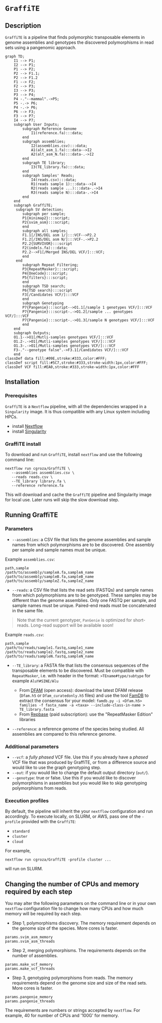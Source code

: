 # `GraffiTE`


## Description

`GraffiTE` is a pipeline that finds polymorphic transposable elements in genome assemblies and genotypes the discovered polymorphisms in read sets using a pangenomic approach.

```mermaid
graph TD;
    I1 --> P1;
    I2 --> P1;
    P1 --> P2;
    P2 --> F1.1;
    P2 --> F1.2
    F1 --> F2;
    F2 --> P3;
    I3 --> P3;
    P3 --> P4;
    P4 -."--mammal".->P5;
    P5 -.-> P6;
    P4 -.-> P6;
    P6 --> F3;
    F3 --> P7;
    I4 --> P7;
    subgraph User Inputs;
        subgraph Reference Genome
            I1(reference.fa):::data;
        end
        subgraph assemblies;
            I2(assemblies.csv):::data;
            A1(alt_asm_1.fa):::data-->I2
            A2(alt_asm_N.fa):::data-.->I2
        end
        subgraph TE library;
            I3(TE_library.fa):::data;
        end
        subgraph Samples' Reads;
            I4(reads.csv):::data;
            R1(reads sample 1):::data-->I4
            R2(reads sample ...):::data-.->I4
            R3(reads sample N):::data-.->I4
        end
    end
    subgraph GraffiTE;
     subgraph SV detection;
        subgraph per sample;
        P1{minimap2}:::script;
        P2{svim_asm}:::script;
        end
        subgraph all samples;
        F1.1[/INS/DEL asm 1/]:::VCF-->P2.2
        F1.2[/INS/DEL asm N/]:::VCF-.->P2.2
        P2.2{SURVIVOR}:::script
        F2(indels.fa):::data;
        P2.2-->F1[/Merged INS/DEL VCF/]:::VCF;
        end
     end
        subgraph Repeat Filtering;
        P3{RepeatMasker}:::script;
        P4{OneCode}:::script;
        P5{filters}:::script;
        end
        subgraph TSD search;
        P6{TSD search}:::script
        F3[/Candidates VCF/]:::VCF
        end
        subgraph Genotyping
        P7{Pangenie}:::script-->O1.1[/sample 1 genotypes VCF/]:::VCF        
        P7{Pangenie}:::script-.->O1.2[/sample ... genotypes VCF/]:::VCF
        P7{Pangenie}:::script-.->O1.3[/sample N genotypes VCF/]:::VCF
        end
    end
    subgraph Outputs;
    O1.1-->O1[/Mutli-samples genotypes VCF/]:::VCF
    O1.2-.->O1[/Mutli-samples genotypes VCF/]:::VCF
    O1.3-.->O1[/Mutli-samples genotypes VCF/]:::VCF
    F3-."--genotype false".->F3.1[/Candidates VCF/]:::VCF
    end
classDef data fill:#09E,stroke:#333,color:#FFF;
classDef script fill:#5C7,stroke:#333,stroke-width:1px,color:#FFF;
classDef VCF fill:#EA0,stroke:#333,stroke-width:1px,color:#FFF
```

## Installation


### Prerequisites

`GraffiTE` is a `Nextflow` pipeline, with all the dependencies wrapped in a `Singularity` image. It is thus compatible with any Linux system including HPCs.

- install [Nextflow](https://www.nextflow.io/docs/latest/getstarted.html)
- install [Singularity](https://apptainer.org/admin-docs/master/installation.html)

### GraffiTE install

To download and run `GraffiTE`, install `nextflow` and use the following command line:

```
nextflow run cgroza/GraffiTE \
   --assemblies assemblies.csv \
   --reads reads.csv \
   --TE_library library.fa \
   --reference reference.fa
```

This will download and cache the `GraffiTE` pipeline and Singularity image for local use. Later runs will skip the slow download step.

## Running GraffiTE

### Parameters

- `--assemblies`: a CSV file that lists the genome assemblies and sample names from which polymorphisms are to be discovered. One assembly per sample and sample names must be unique.

Example `assemblies.csv`:
```
path,sample
/path/to/assembly/sampleA.fa,sampleA_name
/path/to/assembly/sampleB.fa,sampleB_name
/path/to/assembly/sampleZ.fa,sampleZ_name

```

- `--reads`: a CSV file that lists the read sets (FASTQs) and sample names from which polymorphisms are to be genotyped. These samples may be different than the genome assemblies. Only one FASTQ per sample, and sample names must be unique. Paired-end reads must be concatenated in the same file.
> Note that the current genotyper, `PanGenie` is optimized for short-reads. Long-read support will be available soon!

Example `reads.csv`:
```
path,sample
/path/to/reads/sample1.fastq,sample1_name
/path/to/reads/sample2.fastq,sample2_name
/path/to/reads/sampleN.fastq,sampleN_name

```

- `--TE_library`: a FASTA file that lists the consensus sequences of the transposable elements to be discovered. Must be compatible with `RepeatMasker`, i.e. with header in the format: `>TEname#type/subtype` for example `AluY#SINE/Alu`
   - From [DFAM](https://dfam.org/releases/current/families/) (open access): download the latest DFAM release (`Dfam.h5` or `Dfam_curatedonly.h5` files) and use the tool [FamDB](https://github.com/Dfam-consortium/FamDB) to extract the consensus for your model: `famdb.py -i <Dfam.h5> families -f fasta_name -a <taxa> --include-class-in-name > TE_library.fasta`
   - From [Repbase](https://www.girinst.org/server/RepBase/index.php) (paid subscription): use the "RepeatMasker Edition" libraries

- `--reference`: a reference genome of the species being studied. All assemblies are compared to this reference genome.

### Additional parameters

- `--vcf`: a *fully phased* VCF file. Use this if you already have a *phased* VCF file that was produced by GraffiTE, or from a difference source and would like to use the graph genotyping step.
- `--out`: if you would like to change the default output directory (`out/`).
- `--genotype`: true or false. Use this if you would like to discover polymorphisms in assemblies but you would like to skip genotyping polymorphisms from reads.


### Execution profiles
By default, the pipeline will inherit the your `nextflow` configuration and run accordingly.
To execute locally, on SLURM, or AWS, pass one of the `-profile` provided with the `GraffiTE`:
- `standard`
- `cluster`
- `cloud`

For example,
```
nextflow run cgroza/GraffiTE -profile cluster ...
```
will run on SLURM.

## Changing the number of CPUs and memory required by each step
You may alter the following parameters on the command line or in your own `nextflow` configuration file to change how many CPUs and how much memory will be required by each step.

- Step 1, polymorphisms discovery. The memory requirement depends on the genome size of the species. More cores is faster.
```
params.svim_asm_memory
params.svim_asm_threads
```

- Step 2, merging polymorphisms. The requirements depends on the number of assemblies.
```
params.make_vcf_memory
params.make_vcf_threads
```
- Step 3, genotyping polymorphisms from reads. The memory requirements depend on the genome size and size of the read sets. More cores is faster.
```
params.pangenie_memory
params.pangenie_threads
```

The requirements are numbers or strings accepted by `nextflow`. For example, 40 for number of CPUs and '100G' for memory.

